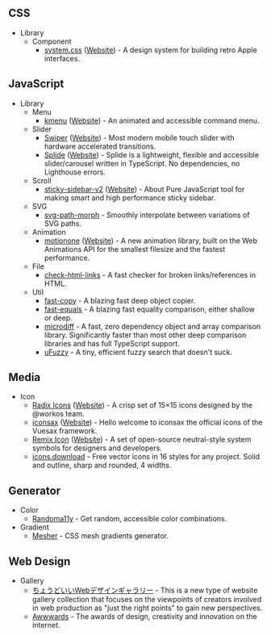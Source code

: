 ## CSS

- Library
  - Component
    - [system.css](https://github.com/sakofchit/system.css) ([Website](https://sakofchit.github.io/system.css/)) - A design system for building retro Apple interfaces.

## JavaScript

- Library
  - Menu
    - [kmenu](https://github.com/harshhhdev/kmenu) ([Website](https://kmenu.hxrsh.in/)) - An animated and accessible command menu.
  - Slider
    - [Swiper](https://github.com/nolimits4web/Swiper) ([Website](https://swiperjs.com/)) - Most modern mobile touch slider with hardware accelerated transitions.
    - [Splide](https://github.com/Splidejs/splide) ([Website](https://splidejs.com/)) - Splide is a lightweight, flexible and accessible slider/carousel written in TypeScript. No dependencies, no Lighthouse errors.
  - Scroll
    - [sticky-sidebar-v2](https://github.com/blixhavn/sticky-sidebar-v2) ([Website](https://blixhavn.github.io/sticky-sidebar-v2/)) - About
Pure JavaScript tool for making smart and high performance sticky sidebar.
  - SVG
    - [svg-path-morph](https://github.com/Minibrams/svg-path-morph) - Smoothly interpolate between variations of SVG paths.
  - Animation
    - [motionone](https://github.com/motiondivision/motionone) ([Website](https://motion.dev/)) - A new animation library, built on the Web Animations API for the smallest filesize and the fastest performance.
  - File
    - [check-html-links](https://github.com/modernweb-dev/rocket/tree/main/packages/check-html-links) - A fast checker for broken links/references in HTML.
  - Util
    - [fast-copy](https://github.com/planttheidea/fast-copy) - A blazing fast deep object copier.
    - [fast-equals](https://github.com/planttheidea/fast-equals) - A blazing fast equality comparison, either shallow or deep.
    - [microdiff](https://github.com/AsyncBanana/microdiff) - A fast, zero dependency object and array comparison library. Significantly faster than most other deep comparison libraries and has full TypeScript support.
    - [uFuzzy](https://github.com/leeoniya/uFuzzy) - A tiny, efficient fuzzy search that doesn't suck.


## Media

- Icon
  - [Radix Icons](https://github.com/radix-ui/icons) ([Website](https://icons.radix-ui.com/)) - A crisp set of 15×15 icons designed by the @workos team.
  - [iconsax](https://github.com/lusaxweb/iconsax) ([Website](https://iconsax.io/)) - Hello welcome to iconsax
the official icons of the
Vuesax framework.
  - [Remix Icon](https://github.com/Remix-Design/remixicon) ([Website](https://remixicon.com/)) - A set of open-source neutral-style system symbols for designers and developers.
  - [icons.download](https://icons.download/) - Free vector icons in 16 styles for any project. Solid and outline, sharp and rounded, 4 widths.


## Generator

- Color
  - [Randoma11y](https://randoma11y.com/) - Get random, accessible color combinations.
- Gradient
  - [Mesher](https://csshero.org/mesher/) - CSS mesh gradients generator.


## Web Design

- Gallery
  - [ちょうどいいWebデザインギャラリー](https://choooodoii.com/) - This is a new type of website gallery collection that focuses on the viewpoints of creators involved in web production as "just the right points" to gain new perspectives.
  - [Awwwards](https://www.awwwards.com/) - The awards of design, creativity and innovation on the internet.
